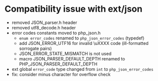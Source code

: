 # Compatibility issue with ext/json

- removed JSON_parser.h header
- removed utf8_decode.h header
- error codes constants moved to php_json.h
  - `enum error_codes` renamed to `php_json_error_codes` (typedef)
  - add JSON_ERROR_UTF16 for invalid \uXXXX code (ill-formatted sorrogate pairs)
  - JSON_ERROR_STATE_MISMATCH is not used
  - macro JSON_PARSER_DEFAULT_DEPTH renamed to PHP_JSON_PARSER_DEFAULT_DEPTH
- ext global `error_code` type changed from `int` to `php_json_error_codes`
- fix: consider minus character for overflow check
